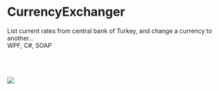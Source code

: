 # CurrencyExchanger

List current rates from central bank of Turkey, and change a currency to another...<br/>
WPF, C#, SOAP


<br/><br/><br/>
<img src = "https://user-images.githubusercontent.com/15342353/50790541-3c8ecd80-12d0-11e9-9dfc-85046bc0fbc5.png" />
<br/>
